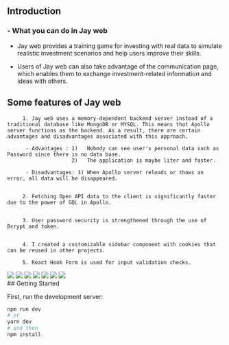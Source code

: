 ## Introduction

<h3>- What you can do in Jay web </h3>

- Jay web provides a training game for investing with real data to simulate realistic investment scenarios and help users improve their skills.

- Users of Jay web can also take advantage of the communication page, which enables them to exchange investment-related information and ideas with others.

## Some features of Jay web

         1. Jay web uses a memory-dependent backend server instead of a traditional database like MongoDB or MYSQL. This means that Apollo server functions as the backend. As a result, there are certain advantages and disadvantages associated with this approach.

          - Advantages : 1)   Nobody can see user's personal data such as Password since there is no data base.
                         2)   The application is maybe liter and faster.

          - Disadvantages: 1) When Apollo server reloads or thows an error, all data will be disappeared.


         2. Fetching Open API data to the client is significantly faster due to the power of GQL in Apollo.


         3. User password security is strengthened through the use of Bcrypt and token.


         4. I created a customizable sidebar component with cookies that can be reused in other projects.

         5. React Hook Form is used for input validation checks.

<div >
      <img src="https://img.shields.io/badge/Next.js-000000?style=flat&logo=Next.js&logoColor=white" />
      <img src="https://img.shields.io/badge/React-61DAFB?style=flat&logo=React&logoColor=white" />
      <img src="https://img.shields.io/badge/TypeScript-3178C6?style=flat&logo=TypeScript&logoColor=white" />
      <img src="https://img.shields.io/badge/Apollo GraphQL-311C87?style=flat&logo=Apollo GraphQL&logoColor=white" />
      <img src="https://img.shields.io/badge/Recoil-0928FF?style=flat&logo=Atom&logoColor=white" />
      <img src="https://img.shields.io/badge/Apache ECharts-AA344D?style=flat&logo=ApacheECharts&logoColor=white" />
      <img src="https://img.shields.io/badge/Ant Design-0170FE?style=flat&logo=AntDesign&logoColor=white" />
   </div>
## Getting Started

First, run the development server:

```bash
npm run dev
# or
yarn dev
# and then
npm install
```
